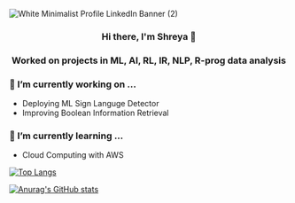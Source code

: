 
![White Minimalist Profile LinkedIn Banner (2)](https://user-images.githubusercontent.com/73610600/174470722-6196047e-d54e-4e5b-949f-a3a5f6dffcf7.jpg)

<h3 align="center">
Hi there, I'm Shreya 👋
</h3>
<h3 align="center">
Worked on projects in ML, AI, RL, IR, NLP, R-prog data analysis 
</h3>

### 🔭 I’m currently working on ...
- Deploying ML Sign Languge Detector
- Improving Boolean Information Retrieval


### 🌱 I’m currently learning ...
- Cloud Computing with AWS


[![Top Langs](https://github-readme-stats.vercel.app/api/top-langs/?username=se101)](https://github.com/se101/github-readme-stats)

[![Anurag's GitHub stats](https://github-readme-stats.vercel.app/api?username=se101)](https://github.com/se101/github-readme-stats)

<!--
**se101/se101** is a ✨ _special_ ✨ repository because its `README.md` (this file) appears on your GitHub profile.

Here are some ideas to get you started:


- 🔭 I’m currently working on ...
- 🌱 I’m currently learning ...
- 👯 I’m looking to collaborate on ...
- 🤔 I’m looking for help with ...
- 💬 Ask me about ...
- 📫 How to reach me: ...
- 😄 Pronouns: ...
- ⚡ Fun fact: ...

-->

